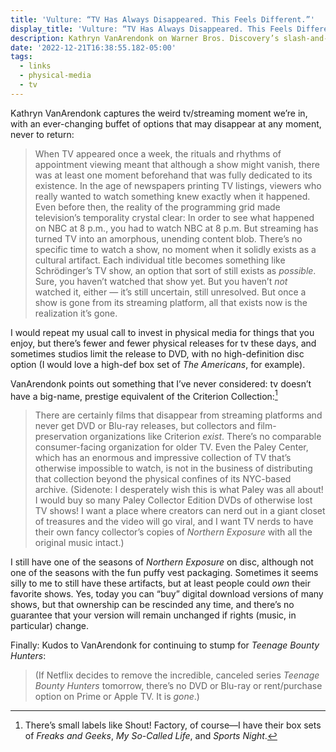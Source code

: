 ```yaml
---
title: 'Vulture: “TV Has Always Disappeared. This Feels Different.”'
display_title: 'Vulture: “TV Has Always Disappeared. This Feels Different.”'
description: Kathryn VanArendonk on Warner Bros. Discovery’s slash-and-burn show reductions at HBO Max.
date: '2022-12-21T16:38:55.182-05:00'
tags:
  - links
  - physical-media
  - tv
---
```


Kathryn VanArendonk captures the weird tv/streaming moment we’re in, with an ever-changing buffet of options that may disappear at any moment, never to return:

> When TV appeared once a week, the rituals and rhythms of appointment viewing meant that although a show might vanish, there was at least one moment beforehand that was fully dedicated to its existence. In the age of newspapers printing TV listings, viewers who really wanted to watch something knew exactly when it happened. Even before then, the reality of the programming grid made television’s temporality crystal clear: In order to see what happened on NBC at 8 p.m., you had to watch NBC at 8 p.m. But streaming has turned TV into an amorphous, unending content blob. There’s no specific time to watch a show, no moment when it solidly exists as a cultural artifact. Each individual title becomes something like Schrödinger’s TV show, an option that sort of still exists as *possible*. Sure, you haven’t watched that show yet. But you haven’t *not* watched it, either — it’s still uncertain, still unresolved. But once a show is gone from its streaming platform, all that exists now is the realization it’s gone.

I would repeat my usual call to invest in physical media for things that you enjoy, but there’s fewer and fewer physical releases for tv these days, and sometimes studios limit the release to DVD, with no high-definition disc option (I would love a high-def box set of *The Americans*, for example). 

VanArendonk points out something that I’ve never considered: tv doesn’t have a big-name, prestige equivalent of the Criterion Collection:[^1]

> There are certainly films that disappear from streaming platforms and never get DVD or Blu-ray releases, but collectors and film-preservation organizations like Criterion *exist*. There’s no comparable consumer-facing organization for older TV. Even the Paley Center, which has an enormous and impressive collection of TV that’s otherwise impossible to watch, is not in the business of distributing that collection beyond the physical confines of its NYC-based archive. (Sidenote: I desperately wish this is what Paley was all about! I would buy so many Paley Collector Edition DVDs of otherwise lost TV shows! I want a place where creators can nerd out in a giant closet of treasures and the video will go viral, and I want TV nerds to have their own fancy collector’s copies of *Northern Exposure* with all the original music intact.)

I still have one of the seasons of *Northern Exposure* on disc, although not one of the seasons with the fun puffy vest packaging. Sometimes it seems silly to me to still have these artifacts, but at least people could *own* their favorite shows. Yes, today you can “buy” digital download versions of many shows, but that ownership can be rescinded any time, and there’s no guarantee that your version will remain unchanged if rights (music, in particular) change.

Finally: Kudos to VanArendonk for continuing to stump for *Teenage Bounty Hunters*:

> (If Netflix decides to remove the incredible, canceled series *Teenage Bounty Hunters* tomorrow, there’s no DVD or Blu-ray or rent/purchase option on Prime or Apple TV. It is *gone*.)

[^1]: There’s small labels like Shout! Factory, of course—I have their box sets of *Freaks and Geeks*, *My So-Called Life*, and *Sports Night*.